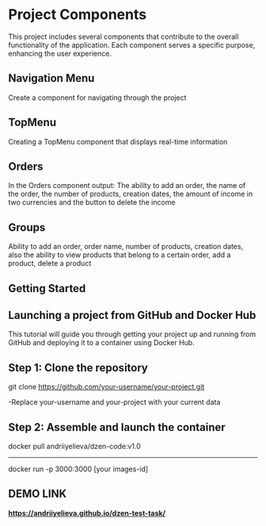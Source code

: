 # Project Components

This project includes several components that contribute to the overall functionality of the application. Each component serves a specific purpose, enhancing the user experience.

## Navigation Menu
Create a component for navigating through the project

## TopMenu
Creating a TopMenu component that displays real-time information

## Orders
In the Orders component output: The ability to add an order, the name of the order, the number of products, creation dates, the amount of income in two currencies and the button to delete the income

## Groups
 Ability to add an order, order name, number of products, creation dates, also the ability to view products that belong to a certain order, add a product, delete a product

## Getting Started

## Launching a project from GitHub and Docker Hub

This tutorial will guide you through getting your project up and running from GitHub and deploying it to a container using Docker Hub.


## Step 1: Clone the repository

git clone https://github.com/your-username/your-project.git

-Replace your-username and your-project with your current data

## Step 2: Assemble and launch the container

docker pull andriiyelieva/dzen-code:v1.0

****

docker run -p 3000:3000 [your images-id]

## DEMO LINK

**https://andriiyelieva.github.io/dzen-test-task/**
